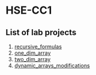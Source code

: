# HSE-CC1

## List of lab projects
1. [recursive_formulas](recursive_formulas)
2. [one_dim_array](one_dim_array)
3. [two_dim_array](two_dim_array)
4. [dynamic_arrays_modifications](dynamic_arrays_modifications)
